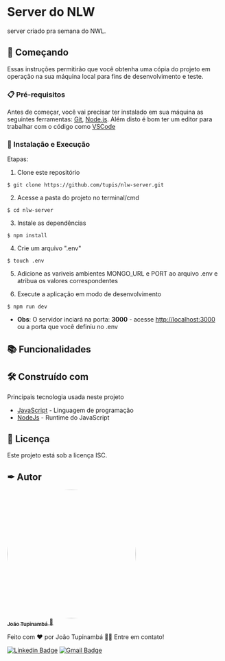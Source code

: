 # Server do NLW

server criado pra semana do NWL.

## 🚀 Começando

Essas instruções permitirão que você obtenha uma cópia do projeto em operação na sua máquina local para fins de desenvolvimento e teste.

### 📋 Pré-requisitos

Antes de começar, você vai precisar ter instalado em sua máquina as seguintes ferramentas:
[Git](https://git-scm.com), [Node.js](https://nodejs.org/en/). 
Além disto é bom ter um editor para trabalhar com o código como [VSCode](https://code.visualstudio.com/)

### 🔧 Instalação e Execução

Etapas:

1. Clone este repositório
```
$ git clone https://github.com/tupis/nlw-server.git
```
2. Acesse a pasta do projeto no terminal/cmd
```
$ cd nlw-server
```
3. Instale as dependências
```
$ npm install
```
4. Crie um arquivo ".env"
```
$ touch .env
```

5. Adicione as variveis ambientes MONGO_URL e PORT ao arquivo .env e atribua os valores correspondentes

6. Execute a aplicação em modo de desenvolvimento
```
$ npm run dev
```

- **Obs**: O servidor inciará na porta: **3000** - acesse <http://localhost:3000> ou a porta que você definiu no .env

## 📚 Funcionalidades



## 🛠️ Construído com

Principais tecnologia usada neste projeto

* [JavaScript](https://developer.mozilla.org/pt-BR/docs/Web/JavaScript) - Linguagem de programação
* [NodeJs](https://nodejs.org/en/docs/) - Runtime do JavaScript
<!-- * [MongoDB](https://www.mongodb.com/docs/) - Banco de dados -->
<!-- * [Mongoose](https://mongoosejs.com/docs/) - Biblioteca que se conecta com o banco de dados -->
<!-- * [Bcrypt](https://www.npmjs.com/package/bcrypt) - Biblioteca de hash -->
<!-- * [JWT](https://jwt.io/) - Gerador de token -->

## 📄 Licença

Este projeto está sob a licença ISC.

## ✒ Autor

<a href="https://github.com/tupis">
  <img style="border-radius: 50%" src="https://user-images.githubusercontent.com/95971013/183971745-f895f523-b707-4811-ba0e-d81409ca2205.jpg" width="300px;" alt=""/>
 <br />
 <sub><b>João Tupinambá</b></sub>
</a> 
<a href="https://github.com/tupis" title="Github">🚀</a>

Feito com ❤️ por João Tupinambá 👋🏽 Entre em contato!

[![Linkedin Badge](https://img.shields.io/badge/-Tupi-blue?style=flat-square&logo=Linkedin&logoColor=white&link=https://www.linkedin.com/in/joaotupinamba)](https://www.linkedin.com/in/joaotupinamba/) 
[![Gmail Badge](https://img.shields.io/badge/-joaoh.tupinamba@gmail.com-c14438?style=flat-square&logo=Gmail&logoColor=white&link=mailto:tgmarinho@gmail.com)](mailto:joaoh.tupinamba@gmail.com)
